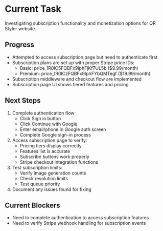 # Current Task
Investigating subscription functionality and monetization options for QR Styler website.

## Progress
- Attempted to access subscription page but need to authenticate first
- Subscription plans are set up with proper Stripe price IDs:
  - Basic: price_1R0IC5FQBFx9IphFjKf7UL5b ($9.99/month)
  - Premium: price_1R0ICzFQBFx9IphFYbQMTegf ($19.99/month)
- Subscription middleware and checkout flow are implemented
- Subscription page UI shows tiered features and pricing

## Next Steps
1. Complete authentication flow:
   - Click Sign in button
   - Click Continue with Google
   - Enter email/phone in Google auth screen
   - Complete Google sign-in process
2. Access subscription page to verify:
   - Pricing tiers display correctly
   - Features list is accurate
   - Subscribe buttons work properly
   - Stripe checkout integration functions
3. Test subscription limits:
   - Verify image generation counts
   - Check resolution limits
   - Test queue priority
4. Document any issues found for fixing

## Current Blockers
- Need to complete authentication to access subscription features
- Need to verify Stripe webhook handling for subscription events
